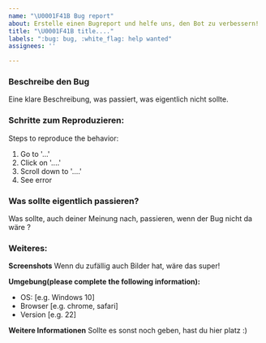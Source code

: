 ```yaml
---
name: "\U0001F41B Bug report"
about: Erstelle einen Bugreport und helfe uns, den Bot zu verbessern!
title: "\U0001F41B title...."
labels: ":bug: bug, :white_flag: help wanted"
assignees: ''

---
```


### Beschreibe den Bug
Eine klare Beschreibung, was passiert, was eigentlich nicht sollte.

### Schritte zum Reproduzieren:
Steps to reproduce the behavior:
1. Go to '...'
2. Click on '....'
3. Scroll down to '....'
4. See error

### Was sollte eigentlich passieren?
Was sollte, auch deiner Meinung nach, passieren, wenn der Bug nicht da wäre ?

### Weiteres:

**Screenshots**
Wenn du zufällig auch Bilder hat, wäre das super!

**Umgebung(please complete the following information):**
 - OS: [e.g. Windows 10]
 - Browser [e.g. chrome, safari]
 - Version [e.g. 22]

**Weitere Informationen**
Sollte es sonst noch geben, hast du hier platz :)
